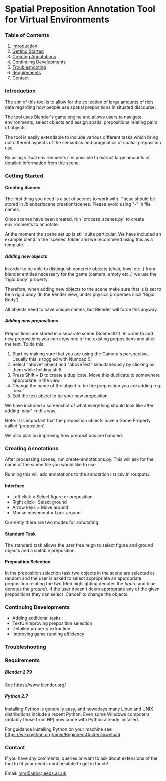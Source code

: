 # Spatial Preposition Annotation Tool for Virtual Environments 

### Table of Contents

1. [Introduction](#introduction)
2. [Getting Started](#getting-started)
3. [Creating Annotations](#creating-annotations)
4. [Continuing Developments](#continuing-developments)
5. [Troubleshooting](#troubleshooting)
6. [Requirements](#requirements)
7. [Contact](#contact)

### Introduction

The aim of this tool is to allow for the collection of large amounts of rich data regarding how people use spatial prepositions in situated discourse.

The tool uses Blender's game engine and allows users to navigate environments, select objects and assign spatial prepositions relating pairs of objects. 

The tool is easily extendable to include various different tasks which bring out different aspects of the semantics and pragmatics of spatial preposition use.

By using virtual environments it is possible to extract large amounts of detailed information from the scene.


### Getting Started

#### Creating Scenes

The first thing you need is a set of scenes to work with. These should be stored in /blender/scene creation/scenes. Please avoid using "-" in file names.

Once scenes have been created, run 'process_scenes.py' to create environments to annotate.

At the moment the scene set up is still quite particular. We have included an example.blend in the 'scenes' folder and we recommend using this as a template.

##### Adding new objects

In order to be able to distinguish concrete objects (chair, bowl etc..) from blender entities necessary for the game (camera, empty etc..) we use the 'rigid body' property.

Therefore, when adding new objects to the scene make sure that is is set to be a rigid body (In the Render view, under physics properties click 'Rigid Body').

All objects need to have unique names, but Blender will force this anyway.

##### Adding new prepositions

Prepositions are stored in a separate scene (Scene.001). In order to add new prepositions you can copy one of the existing prepositions and alter the text. To do this:

1. Start by making sure that you are using the Camera's perspective. Usually this is toggled with Numpad 0.
2. Select "above" object and "aboveText" simultaneously by clicking on them while holding shift
3. Press Shift + D to create a duplicate. Move this duplicate to somewhere appropriate in the view.
4. Change the name of the object to be the preposition you are adding e.g. 'near'
5. Edit the text object to be your new preposition.

We have included a screenshot of what everything should look like after adding 'near' in this way.

Note: It is important that the preposition objects have a Game Property called 'preposition'.

We also plan on improving how prepositions are handled.

### Creating Annotations

After processing scenes, run create-annotations.py. This will ask for the name of the scene file you would like to use.

Running this will add annotations to the annotation list csv in /outputs/.

#### Interface

* Left click = Select figure or preposition
* Right click= Select ground
* Arrow keys = Move around
* Mouse movement = Look around

Currently there are two modes for annotating

#### Standard Task

The standard task allows the user free reign to select figure and ground objects and a suitable preposition.

#### Preposition Selection

In the preposition selection task two objects in the scene are selected at random and the user is asked to select appropriate an appropriate preposition relating the two (Red highlighting denotes the *figure* and blue denotes the *ground*). If the user doesn't deem appropriate any of the given prepositions they can select 'Cancel' to change the objects.

### Continuing Developments

* Adding additional tasks
* TextUI/Improving preposition selection
* Detailed property extraction
* Improving game running efficiency

### Troubleshooting

### Requirements

##### Blender 2.79

See https://www.blender.org/

##### Python 2.7

Installing Python is generally easy, and nowadays many Linux and UNIX distributions include a recent Python. Even some Windows computers (notably those from HP) now come with Python already installed.

For guidance installing Python on your machine see https://wiki.python.org/moin/BeginnersGuide/Download

### Contact
If you have any comments, queries or want to ask about extensions of the tool to fit your needs dont hesitate to get in touch!

Email: mm15alrb@leeds.ac.uk
